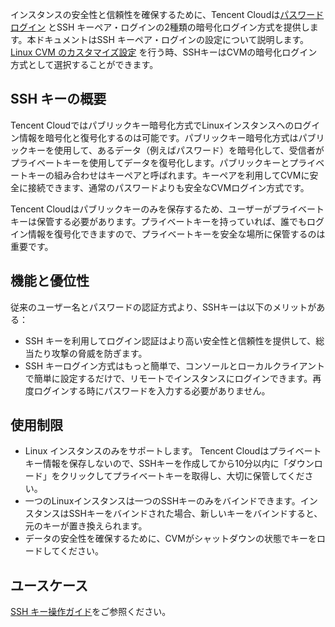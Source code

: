 インスタンスの安全性と信頼性を確保するために、Tencent Cloudは[パスワードログイン](/doc/product/213/6093) とSSH キーペア・ログインの2種類の暗号化ログイン方式を提供します。本ドキュメントはSSH キーペア・ログインの設定について説明します。
[Linux CVM のカスタマイズ設定](/doc/product/213/10517#.E8.AE.BE.E7.BD.AE.E4.BF.A1.E6.81.AF) を行う時、SSHキーはCVMの暗号化ログイン方式として選択することができます。

## SSH キーの概要
Tencent Cloudではパブリックキー暗号化方式でLinuxインスタンスへのログイン情報を暗号化と復号化するのは可能です。パブリックキー暗号化方式はパブリックキーを使用して、あるデータ（例えばパスワード）を暗号化して、受信者がプライベートキーを使用してデータを復号化します。パブリックキーとプライベートキーの組み合わせはキーペアと呼ばれます。キーペアを利用してCVMに安全に接続できます、通常のパスワードよりも安全なCVMログイン方式です。

Tencent Cloudはパブリックキーのみを保存するため、ユーザーがプライベートキーは保管する必要があります。プライベートキーを持っていれば、誰でもログイン情報を復号化できますので、プライベートキーを安全な場所に保管するのは重要です。


## 機能と優位性
従来のユーザー名とパスワードの認証方式より、SSHキーは以下のメリットがある：
- SSH キーを利用してログイン認証はより高い安全性と信頼性を提供して、総当たり攻撃の脅威を防ぎます。
- SSH キーログイン方式はもっと簡単で、コンソールとローカルクライアントで簡単に設定するだけで、リモートでインスタンスにログインできます。再度ログインする時にパスワードを入力する必要がありません。

## 使用制限
- Linux インスタンスのみをサポートします。
Tencent Cloudはプライベートキー情報を保存しないので、SSHキーを作成してから10分以内に「ダウンロード」をクリックしてプライベートキーを取得し、大切に保管してください。
- 一つのLinuxインスタンスは一つのSSHキーのみをバインドできます。インスタンスはSSHキーをバインドされた場合、新しいキーをバインドすると、元のキーが置き換えられます。
- データの安全性を確保するために、CVMがシャットダウンの状態でキーをロードしてください。


## ユースケース


[SSH キー操作ガイド](https://intl.cloud.tencent.com/document/product/213/16691)をご参照ください。
